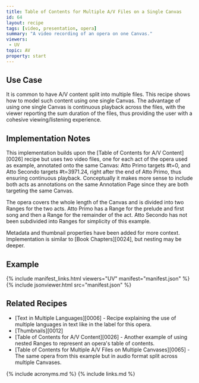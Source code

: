 ```yaml
---
title: Table of Contents for Multiple A/V Files on a Single Canvas
id: 64
layout: recipe
tags: [video, presentation, opera]
summary: "A video recording of an opera on one Canvas."
viewers:
 - UV
topic: AV
property: start
---
```



## Use Case

It is common to have A/V content split into multiple files. This recipe shows how to model such content using one single Canvas. The advantage of using one single Canvas is continuous playback across the files, with the viewer reporting the sum duration of the files, thus providing the user with a cohesive viewing/listening experience.

## Implementation Notes

This implementation builds upon the [Table of Contents for A/V Content][0026] recipe but uses two video files, one for each act of the opera used as example, annotated onto the same Canvas: Atto Primo targets #t=0, and Atto Secondo targets #t=3971.24, right after the end of Atto Primo, thus ensuring continuous playback. Conceptually it makes more sense to include both acts as annotations on the same Annotation Page since they are both targeting the same Canvas. 

The opera covers the whole length of the Canvas and is divided into two Ranges for the two acts. Atto Primo has a Range for the prelude and first song and then a Range for the remainder of the act. Atto Secondo has not been subdivided into Ranges for simplicity of this example.

Metadata and thumbnail properties have been added for more context. Implementation is similar to [Book Chapters][0024], but nesting may be deeper.

## Example

{% include manifest_links.html viewers="UV" manifest="manifest.json" %}
{% include jsonviewer.html src="manifest.json" %}

## Related Recipes

- [Text in Multiple Languages][0006] - Recipe explaining the use of multiple languages in text like in the label for this opera.
- [Thumbnails][0012]
- [Table of Contents for A/V Content][0026] - Another example of using nested Ranges to represent an opera's table of contents.
- [Table of Contents for Multiple A/V Files on Multiple Canvases][0065] - The same opera from this example but in audio format split across multiple Canvases.

{% include acronyms.md %}
{% include links.md %}
